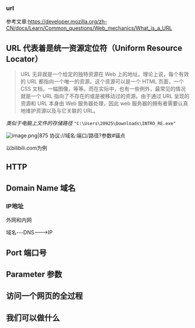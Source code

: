 ### url 

参考文章:https://developer.mozilla.org/zh-CN/docs/Learn/Common_questions/Web_mechanics/What_is_a_URL

URL 代表着是统一资源定位符（Uniform Resource Locator）
- 

> URL 无非就是一个给定的独特资源在 Web 上的地址。理论上说，每个有效的 URL 都指向一个唯一的资源。这个资源可以是一个 HTML 页面，一个 CSS 文档，一幅图像，等等。而在实际中，也有一些例外，最常见的情况就是一个 URL 指向了不存在的或是被移动过的资源。由于通过 URL 呈现的资源和 URL 本身由 Web 服务器处理，因此 web 服务器的拥有者需要认真地维护资源以及与它关联的 URL。

*类似于电脑上文件的存储路径*
`"C:\Users\20925\Downloads\INTRO_RE.exe"`


![image.png|875](https://gitee.com/leiye87/typora_picture/raw/master/20230920234813.png)
协议://域名:端口/路径?参数#锚点

以bilibili.com为例






## HTTP

## Domain Name 域名
### IP地址

外网和内网

域名---DNS--->IP

## Port 端口号

## Parameter 参数


## 访问一个网页的全过程


## 我们可以做什么





